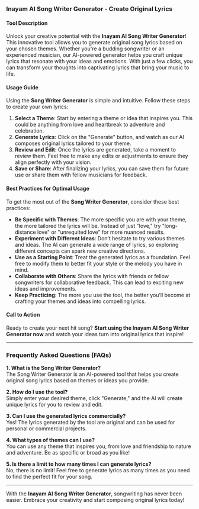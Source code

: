 ### Inayam AI Song Writer Generator - Create Original Lyrics

#### Tool Description
Unlock your creative potential with the **Inayam AI Song Writer Generator**! This innovative tool allows you to generate original song lyrics based on your chosen themes. Whether you're a budding songwriter or an experienced musician, our AI-powered generator helps you craft unique lyrics that resonate with your ideas and emotions. With just a few clicks, you can transform your thoughts into captivating lyrics that bring your music to life.

#### Usage Guide
Using the **Song Writer Generator** is simple and intuitive. Follow these steps to create your own lyrics:

1. **Select a Theme**: Start by entering a theme or idea that inspires you. This could be anything from love and heartbreak to adventure and celebration.
2. **Generate Lyrics**: Click on the "Generate" button, and watch as our AI composes original lyrics tailored to your theme.
3. **Review and Edit**: Once the lyrics are generated, take a moment to review them. Feel free to make any edits or adjustments to ensure they align perfectly with your vision.
4. **Save or Share**: After finalizing your lyrics, you can save them for future use or share them with fellow musicians for feedback.

#### Best Practices for Optimal Usage
To get the most out of the **Song Writer Generator**, consider these best practices:

- **Be Specific with Themes**: The more specific you are with your theme, the more tailored the lyrics will be. Instead of just "love," try "long-distance love" or "unrequited love" for more nuanced results.
- **Experiment with Different Ideas**: Don’t hesitate to try various themes and ideas. The AI can generate a wide range of lyrics, so exploring different concepts can spark new creative directions.
- **Use as a Starting Point**: Treat the generated lyrics as a foundation. Feel free to modify them to better fit your style or the melody you have in mind.
- **Collaborate with Others**: Share the lyrics with friends or fellow songwriters for collaborative feedback. This can lead to exciting new ideas and improvements.
- **Keep Practicing**: The more you use the tool, the better you’ll become at crafting your themes and ideas into compelling lyrics.

#### Call to Action
Ready to create your next hit song? **Start using the Inayam AI Song Writer Generator now** and watch your ideas turn into original lyrics that inspire!

---

### Frequently Asked Questions (FAQs)

**1. What is the Song Writer Generator?**  
The Song Writer Generator is an AI-powered tool that helps you create original song lyrics based on themes or ideas you provide.

**2. How do I use the tool?**  
Simply enter your desired theme, click "Generate," and the AI will create unique lyrics for you to review and edit.

**3. Can I use the generated lyrics commercially?**  
Yes! The lyrics generated by the tool are original and can be used for personal or commercial projects.

**4. What types of themes can I use?**  
You can use any theme that inspires you, from love and friendship to nature and adventure. Be as specific or broad as you like!

**5. Is there a limit to how many times I can generate lyrics?**  
No, there is no limit! Feel free to generate lyrics as many times as you need to find the perfect fit for your song.

---

With the **Inayam AI Song Writer Generator**, songwriting has never been easier. Embrace your creativity and start composing original lyrics today!